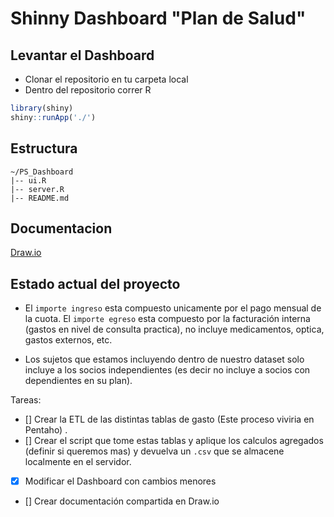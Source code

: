 # Shinny Dashboard "Plan de Salud"

## Levantar el Dashboard
- Clonar el repositorio en tu carpeta local
- Dentro del repositorio correr R
```R
library(shiny)
shiny::runApp('./')
```

## Estructura 
```text
~/PS_Dashboard
|-- ui.R
|-- server.R
|-- README.md
```

## Documentacion 
[Draw.io](https://drive.google.com/file/d/1hBPbHkGyVQ68m4H062RDr_Otk1WCx2iW/view?usp=sharing)

## Estado actual del proyecto
- El `importe ingreso` esta compuesto unicamente por el pago mensual de la cuota. El `importe egreso` esta compuesto por la facturación interna (gastos en nivel de consulta practica), no incluye medicamentos,  optica, gastos externos, etc.

- Los sujetos que estamos incluyendo dentro de nuestro dataset solo incluye a los socios independientes (es decir no incluye a socios con dependientes en su plan).

Tareas:

- []  Crear la ETL de las distintas tablas de gasto (Este proceso viviria en Pentaho) .
- []  Crear el script que tome estas tablas y aplique los calculos agregados (definir si queremos mas) y devuelva un `.csv` que se almacene localmente en el servidor.
- [x]  Modificar el Dashboard con cambios menores
- []  Crear documentación compartida en Draw.io


